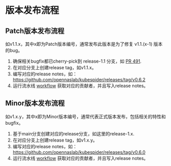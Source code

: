 # 版本发布流程

## Patch版本发布流程

如v1.1.x，其中x即为Patch版本编号，通常发布此版本是为了修复 v1.1.(x-1) 版本的bug。

1. 确保相关bugfix都已cherry-pick到 release-1.1 分支，如 [PR 491](https://github.com/opennaslab/kubespider/pull/491).
2. 在对应分支上创建release tag，如v1.1.x。
3. 编写对应的release notes，如：https://github.com/opennaslab/kubespider/releases/tag/v0.6.2
4. 运行流水线  [workflow](https://github.com/opennaslab/kubespider/actions/workflows/kubespider-release-notes.yaml) 获取对应的贡献者，并且写入release notes。

## Minor版本发布流程

如v1.x.y，其中x即为Minor版本编号，通常代表正式版本发布，包括相关的特性和bugfix。

1. 基于main分支创建对应的release分支，如这里的release-1.x.
2. 在对应分支上创建release tag，如v1.x.y。
3. 编写对应的release notes，如：https://github.com/opennaslab/kubespider/releases/tag/v0.6.0
4. 运行流水线  [workflow](https://github.com/opennaslab/kubespider/actions/workflows/kubespider-release-notes.yaml) 获取对应的贡献者，并且写入release notes。
